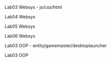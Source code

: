 <p>Lab03 Websys - js/css/html</p>
<p>Lab04 Websys</p>
<p>Lab05 Websys</p>
<p>Lab06 Websys</p>

<p>Lab03 OOP - entity/gamemaster/desktoplauncher</p>
<p>Lab03 OOP</p>
